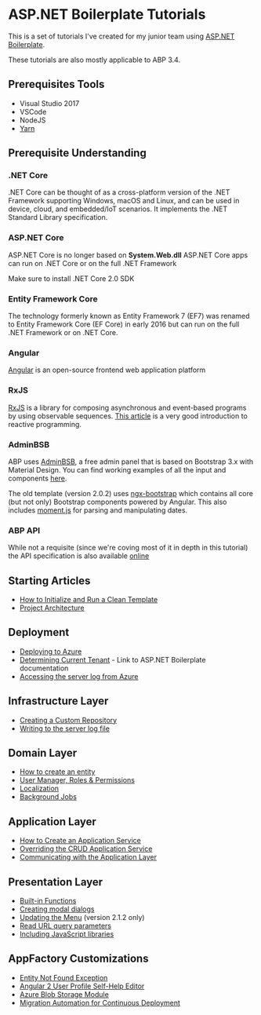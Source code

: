 # ASP\.NET Boilerplate Tutorials
This is a set of tutorials I've created for my junior team using [ASP\.NET Boilerplate](https://www.aspnetboilerplate.com).

These tutorials are also mostly applicable to ABP 3.4.

## Prerequisites Tools
* Visual Studio 2017
* VSCode
* NodeJS
* [Yarn](https://yarnpkg.com)

## Prerequisite Understanding
### \.NET Core
\.NET Core can be thought of as a cross-platform version of the \.NET Framework supporting Windows, macOS and Linux, and can be used in device, cloud, and embedded/IoT scenarios. It implements the \.NET Standard Library specification.

### ASP\.NET Core
ASP\.NET Core is no longer based on __System.Web.dll__
ASP\.NET Core apps can run on \.NET Core or on the full \.NET Framework

Make sure to install .NET Core 2.0 SDK

### Entity Framework Core
The technology formerly known as Entity Framework 7 (EF7) was renamed to Entity Framework Core (EF Core) in early 2016 but can run on the full \.NET Framework or on \.NET Core.

### Angular
[Angular](http://angular.io) is an open-source frontend web application platform

### RxJS
[RxJS](http://reactivex.io/rxjs/) is a library for composing asynchronous and event-based programs by using observable sequences. [This article](https://gist.github.com/staltz/868e7e9bc2a7b8c1f754) is a very good introduction to reactive programming.

### AdminBSB
ABP uses [AdminBSB](https://github.com/gurayyarar/AdminBSBMaterialDesign), a free admin panel that is based on Bootstrap 3.x with Material Design. You can find working examples of all the input and components [here](https://gurayyarar.github.io/AdminBSBMaterialDesign/index.html).

The old template (version 2.0.2)  uses [ngx-bootstrap](http://valor-software.com/ngx-bootstrap/#/) which contains all core (but not only) Bootstrap components powered by Angular. This also includes [moment.js](http://momentjs.com/) for parsing and manipulating dates.

### ABP API
While not a requisite (since we're coving most of it in depth in this tutorial) the API specification is also available [online](https://aspnetboilerplate.com/api-docs/html/R_Project_Documentation.htm)

## Starting Articles
* [How to Initialize and Run a Clean Template](cleantemplate.md)
* [Project Architecture](projectarchitecture.md)

## Deployment
* [Deploying to Azure](deployment.md)
* [Determining Current Tenant](https://aspnetboilerplate.com/Pages/Documents/Multi-Tenancy#determining-current-tenant) - Link to ASP.NET Boilerplate documentation
* [Accessing the server log from Azure](serverlog.md)

## Infrastructure Layer
* [Creating a Custom Repository](customrepos.md)
* [Writing to the server log file](serverlog.md)

## Domain Layer
* [How to create an entity](entity.md)
* [User Manager, Roles & Permissions](usermanager.md)
* [Localization](localization.md)
* [Background Jobs](backgroundjobs.md)

## Application Layer
* [How to Create an Application Service](applicationservice.md)
* [Overriding the CRUD Application Service](crudappservice.md)
* [Communicating with the Application Layer](restapi.md)

## Presentation Layer
* [Built-in Functions](angularbuiltin.md)
* [Creating modal dialogs](modals.md)
* [Updating the Menu](menu212.md) (version 2.1.2 only)
* [Read URL query parameters](routing.md)
* [Including JavaScript libraries](libraries.md)

## AppFactory Customizations
* [Entity Not Found Exception](https://gist.github.com/aodendaal/86fedc36b3593a4adbd4e35ef0327702)
* [Angular 2 User Profile Self-Help Editor](https://github.com/aodendaal/abp-ng2-profile-editor)
* [Azure Blob Storage Module](https://github.com/aodendaal/abp-appfactory-blobprovider)
* [Migration Automation for Continuous Deployment](https://gist.github.com/Marcraffy/c9fdf4054b112c2334a7b21fd6634a39)